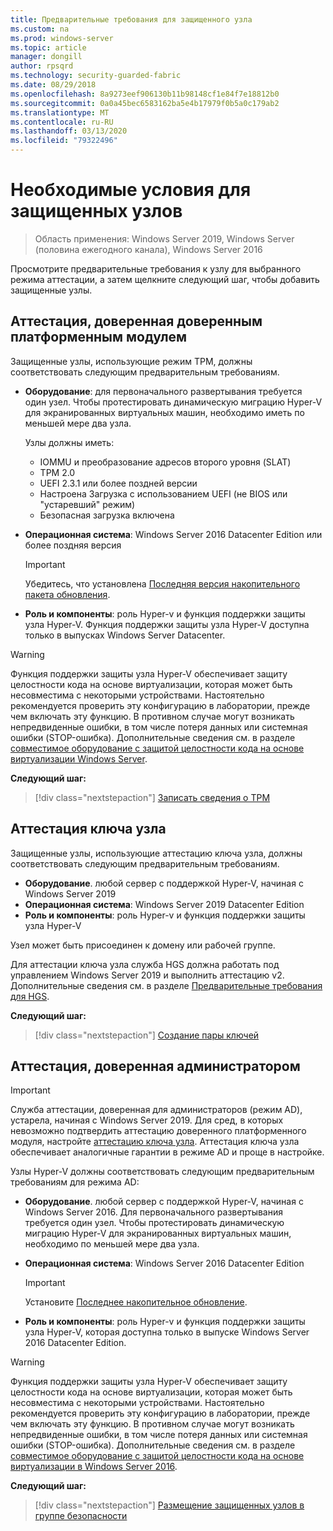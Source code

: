 ```yaml
---
title: Предварительные требования для защищенного узла
ms.custom: na
ms.prod: windows-server
ms.topic: article
manager: dongill
author: rpsqrd
ms.technology: security-guarded-fabric
ms.date: 08/29/2018
ms.openlocfilehash: 8a9273eef906130b11b98148cf1e84f7e18812b0
ms.sourcegitcommit: 0a0a45bec6583162ba5e4b17979f0b5a0c179ab2
ms.translationtype: MT
ms.contentlocale: ru-RU
ms.lasthandoff: 03/13/2020
ms.locfileid: "79322496"
---
```

# <a name="prerequisites-for-guarded-hosts"></a>Необходимые условия для защищенных узлов

>Область применения: Windows Server 2019, Windows Server (половина ежегодного канала), Windows Server 2016

Просмотрите предварительные требования к узлу для выбранного режима аттестации, а затем щелкните следующий шаг, чтобы добавить защищенные узлы.

## <a name="tpm-trusted-attestation"></a>Аттестация, доверенная доверенным платформенным модулем

Защищенные узлы, использующие режим TPM, должны соответствовать следующим предварительным требованиям.

-   **Оборудование**: для первоначального развертывания требуется один узел. Чтобы протестировать динамическую миграцию Hyper-V для экранированных виртуальных машин, необходимо иметь по меньшей мере два узла.

    Узлы должны иметь:
    
    - IOMMU и преобразование адресов второго уровня (SLAT)
    - TPM 2.0
    - UEFI 2.3.1 или более поздней версии
    - Настроена Загрузка с использованием UEFI (не BIOS или "устаревший" режим)
    - Безопасная загрузка включена
        
-   **Операционная система**: Windows Server 2016 Datacenter Edition или более поздняя версия

    > [!IMPORTANT]
    > Убедитесь, что установлена [Последняя версия накопительного пакета обновления](https://support.microsoft.com/help/4000825/windows-10-and-windows-server-2016-update-history).  

-   **Роль и компоненты**: роль Hyper-v и функция поддержки защиты узла Hyper-V. Функция поддержки защиты узла Hyper-V доступна только в выпусках Windows Server Datacenter. 

> [!WARNING]
> Функция поддержки защиты узла Hyper-V обеспечивает защиту целостности кода на основе виртуализации, которая может быть несовместима с некоторыми устройствами. Настоятельно рекомендуется проверить эту конфигурацию в лаборатории, прежде чем включать эту функцию. В противном случае могут возникать непредвиденные ошибки, в том числе потеря данных или системная ошибки (STOP-ошибка). Дополнительные сведения см. в разделе [совместимое оборудование с защитой целостности кода на основе виртуализации Windows Server](guarded-fabric-compatible-hardware-with-virtualization-based-protection-of-code-integrity.md).

**Следующий шаг:** 
> [!div class="nextstepaction"]
> [Записать сведения о TPM](guarded-fabric-tpm-trusted-attestation-capturing-hardware.md)

## <a name="host-key-attestation"></a>Аттестация ключа узла

Защищенные узлы, использующие аттестацию ключа узла, должны соответствовать следующим предварительным требованиям.

- **Оборудование**. любой сервер с поддержкой Hyper-V, начиная с Windows Server 2019
- **Операционная система**: Windows Server 2019 Datacenter Edition
- **Роль и компоненты**: роль Hyper-v и функция поддержки защиты узла Hyper-V 

Узел может быть присоединен к домену или рабочей группе. 

Для аттестации ключа узла служба HGS должна работать под управлением Windows Server 2019 и выполнить аттестацию v2. Дополнительные сведения см. в разделе [Предварительные требования для HGS](guarded-fabric-prepare-for-hgs.md#prerequisites). 

**Следующий шаг:** 
> [!div class="nextstepaction"]
> [Создание пары ключей](guarded-fabric-create-host-key.md)

## <a name="admin-trusted-attestation"></a>Аттестация, доверенная администратором

>[!IMPORTANT]
>Служба аттестации, доверенная для администраторов (режим AD), устарела, начиная с Windows Server 2019. Для сред, в которых невозможно подтвердить аттестацию доверенного платформенного модуля, настройте [аттестацию ключа узла](#host-key-attestation). Аттестация ключа узла обеспечивает аналогичные гарантии в режиме AD и проще в настройке. 

Узлы Hyper-V должны соответствовать следующим предварительным требованиям для режима AD:

-   **Оборудование**. любой сервер с поддержкой Hyper-V, начиная с Windows Server 2016. Для первоначального развертывания требуется один узел. Чтобы протестировать динамическую миграцию Hyper-V для экранированных виртуальных машин, необходимо по меньшей мере два узла.

-   **Операционная система**: Windows Server 2016 Datacenter Edition

    > [!IMPORTANT]
    > Установите [Последнее накопительное обновление](https://support.microsoft.com/help/4000825/windows-10-and-windows-server-2016-update-history).

-   **Роль и компоненты**: роль Hyper-v и функция поддержки защиты узла Hyper-V, которая доступна только в выпуске Windows Server 2016 Datacenter Edition. 

> [!WARNING]
> Функция поддержки защиты узла Hyper-V обеспечивает защиту целостности кода на основе виртуализации, которая может быть несовместима с некоторыми устройствами. Настоятельно рекомендуется проверить эту конфигурацию в лаборатории, прежде чем включать эту функцию. В противном случае могут возникать непредвиденные ошибки, в том числе потеря данных или системная ошибки (STOP-ошибка). Дополнительные сведения см. в разделе [совместимое оборудование с защитой целостности кода на основе виртуализации в Windows Server 2016](guarded-fabric-compatible-hardware-with-virtualization-based-protection-of-code-integrity.md).

**Следующий шаг:** 
> [!div class="nextstepaction"]
> [Размещение защищенных узлов в группе безопасности](guarded-fabric-admin-trusted-attestation-creating-a-security-group.md)